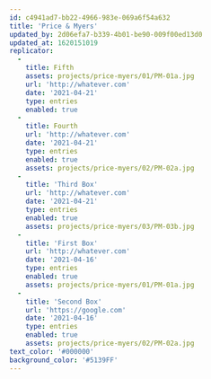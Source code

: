 ```yaml
---
id: c4941ad7-bb22-4966-983e-069a6f54a632
title: 'Price & Myers'
updated_by: 2d06efa7-b339-4b01-be90-009f00ed13d0
updated_at: 1620151019
replicator:
  -
    title: Fifth
    assets: projects/price-myers/01/PM-01a.jpg
    url: 'http://whatever.com'
    date: '2021-04-21'
    type: entries
    enabled: true
  -
    title: Fourth
    url: 'http://whatever.com'
    date: '2021-04-21'
    type: entries
    enabled: true
    assets: projects/price-myers/02/PM-02a.jpg
  -
    title: 'Third Box'
    url: 'http://whatever.com'
    date: '2021-04-21'
    type: entries
    enabled: true
    assets: projects/price-myers/03/PM-03b.jpg
  -
    title: 'First Box'
    url: 'http://whatever.com'
    date: '2021-04-16'
    type: entries
    enabled: true
    assets: projects/price-myers/01/PM-01a.jpg
  -
    title: 'Second Box'
    url: 'https://google.com'
    date: '2021-04-16'
    type: entries
    enabled: true
    assets: projects/price-myers/02/PM-02a.jpg
text_color: '#000000'
background_color: '#5139FF'
---
```


